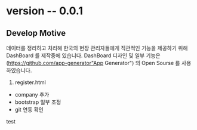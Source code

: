 # version -- 0.0.1

## Develop Motive
 데이터를 정리하고 처리해 한국의 현장 관리자들에게 직관적인 기능을 제공하기 위해
 DashBoard 를 제작중에 있습니다. DashBoard 디자인 및 일부 기능은 (https://github.com/app-generator"App Generator")  의 Open Sourse 를 사용하였습니다.




1. register.html
 - company 추가
 - bootstrap 일부 조정
 - git 연동 확인


test
